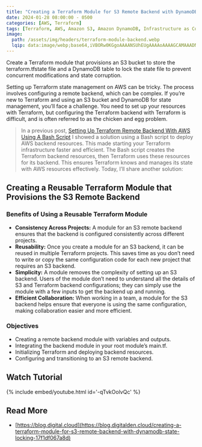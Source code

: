```yaml
---
title: "Creating a Terraform Module for S3 Remote Backend with DynamoDB State Locking"
date: 2024-01-28 08:00:00 - 0500
categories: [AWS, Terraform]
tags: [Terraform, AWS, Amazon S3, Amazon DynamoDB, Infrastructure as Code]
image:
  path: /assets/img/headers/terraform-module-backend.webp
  lqip: data:image/webp;base64,iVBORw0KGgoAAAANSUhEUgAAAAoAAAAGCAMAAADNLv/0AAAAsVBMVEWhnKWemKWnpqarp6GopqSnp6exsbC2t7axsbGXk56Mg5ulo5/Js3atp5qysrTl5ODis7Xr1tbe4N+am6GRk5+en6SemZyfmqG6sq7y6N3kurzu29vj5OSdnZ6VlZejo6KXlJycl57AvLbAwuK5wOCoxZzGz8KampyMjJCkpKSYlpyZlZ28vLzZ2+fX2eXR3MzU19Ken5+RkpSlpaWioaKhoKKtra3BwcDCwsHDwsO6urqXTNlFAAAASUlEQVQIHQXBAwKAQBAAwI2Xbdt2/f9hzQBgOEFSNEIMsBwviJKsqBrohmnZjuv5AYRRnKRZXpQV1E3b9cM4zQus236c1/283w+Rewa3s/8M4gAAAABJRU5ErkJggg==
---
```


Create a Terraform module that provisions an S3 bucket to store the terraform.tfstate file and a DynamoDB table to lock the state file to prevent concurrent modifications and state corruption.

Setting up Terraform state management on AWS can be tricky. The process involves configuring a remote backend, which can be complex. If you’re new to Terraform and using an S3 bucket and DynamoDB for state management, you’ll face a challenge. You need to set up your resources with Terraform, but configuring the Terraform backend with Terraform is difficult, and is often referred to as the chicken and egg problem.

> In a previous post, [Setting Up Terraform Remote Backend With AWS Using A Bash Script](/posts/terraform-remote-backend-bash-script/) I showed a solution using a Bash script to deploy AWS backend resources. This made starting your Terraform infrastructure faster and efficient. The Bash script creates the Terraform backend resources, then Terraform uses these resources for its backend. This ensures Terraform knows and manages its state with AWS resources effectively. Today, I’ll share another solution:

## Creating a Reusable Terraform Module that Provisions the S3 Remote Backend

### Benefits of Using a Reusable Terraform Module

- **Consistency Across Projects:** A module for an S3 remote backend ensures that the backend is configured consistently across different projects.
- **Reusability:** Once you create a module for an S3 backend, it can be reused in multiple Terraform projects. This saves time as you don’t need to write or copy the same configuration code for each new project that requires an S3 backend.
- **Simplicity:** A module removes the complexity of setting up an S3 backend. Users of the module don’t need to understand all the details of S3 and Terraform backend configurations; they can simply use the module with a few inputs to get the backend up and running.
- **Efficient Collaboration:** When working in a team, a module for the S3 backend helps ensure that everyone is using the same configuration, making collaboration easier and more efficient.

### Objectives

- Creating a remote backend module with variables and outputs.
- Integrating the backend module in your root module’s main.tf.
- Initializing Terraform and deploying backend resources.
- Configuring and transitioning to an S3 remote backend.

## Watch Tutorial

{% include embed/youtube.html id='-qTvkOolvQc' %}

## Read More

- [https://blog.digital.cloud](https://blog.digitalden.cloud/creating-a-terraform-module-for-s3-remote-backend-with-dynamodb-state-locking-17f1df067a8d)
